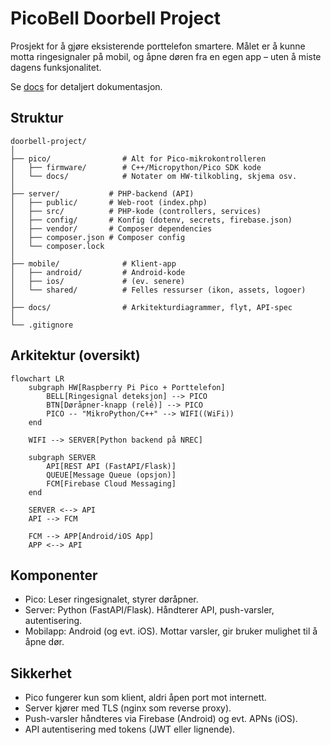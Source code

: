 # PicoBell Doorbell Project

Prosjekt for å gjøre eksisterende porttelefon smartere.   Målet er å kunne motta ringesignaler på mobil, og åpne døren fra en egen app – uten å miste dagens funksjonalitet.  

Se [docs](docs/) for detaljert dokumentasjon.

## Struktur

    doorbell-project/
    │
    ├── pico/                # Alt for Pico-mikrokontrolleren
    │   ├── firmware/        # C++/Micropython/Pico SDK kode
    │   └── docs/            # Notater om HW-tilkobling, skjema osv.
    │
    ├── server/           # PHP-backend (API)
    │   ├── public/       # Web-root (index.php)
    │   ├── src/          # PHP-kode (controllers, services)
    │   ├── config/       # Konfig (dotenv, secrets, firebase.json)
    │   ├── vendor/       # Composer dependencies
    │   ├── composer.json # Composer config
    │   └── composer.lock
    │
    ├── mobile/              # Klient-app
    │   ├── android/         # Android-kode
    │   ├── ios/             # (ev. senere)
    │   └── shared/          # Felles ressurser (ikon, assets, logoer)
    │
    ├── docs/                # Arkitekturdiagrammer, flyt, API-spec
    │
    └── .gitignore


## Arkitektur (oversikt)

```mermaid
flowchart LR
    subgraph HW[Raspberry Pi Pico + Porttelefon]
        BELL[Ringesignal deteksjon] --> PICO
        BTN[Døråpner-knapp (relé)] --> PICO
        PICO -- "MikroPython/C++" --> WIFI((WiFi))
    end

    WIFI --> SERVER[Python backend på NREC]

    subgraph SERVER
        API[REST API (FastAPI/Flask)]
        QUEUE[Message Queue (opsjon)]
        FCM[Firebase Cloud Messaging]
    end

    SERVER <--> API
    API --> FCM

    FCM --> APP[Android/iOS App]
    APP <--> API
```

## Komponenter

* Pico: Leser ringesignalet, styrer døråpner.
* Server: Python (FastAPI/Flask). Håndterer API, push-varsler, autentisering.
* Mobilapp: Android (og evt. iOS). Mottar varsler, gir bruker mulighet til å åpne dør.

## Sikkerhet

* Pico fungerer kun som klient, aldri åpen port mot internett.
* Server kjører med TLS (nginx som reverse proxy).
* Push-varsler håndteres via Firebase (Android) og evt. APNs (iOS).
* API autentisering med tokens (JWT eller lignende).
